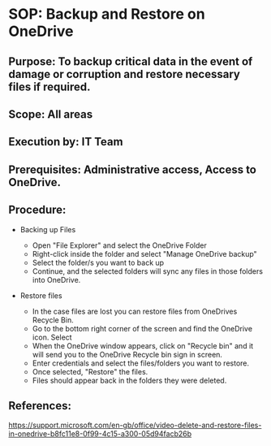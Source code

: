 # SOP: Backup and Restore on OneDrive

## Purpose: To backup critical data in the event of damage or corruption and restore necessary files if required.  

## Scope: All areas 

## Execution by: IT Team

## Prerequisites: Administrative access, Access to OneDrive. 

## Procedure:

- Backing up Files
    - Open "File Explorer" and select the OneDrive Folder
    - Right-click inside the folder and select "Manage OneDrive backup"
    - Select the folder/s you want to back up
    - Continue, and the selected folders will sync any files in those folders into OneDrive. 

- Restore files
    * In the case files are lost you can restore files from OneDrives Recycle Bin. 
    - Go to the bottom right corner of the screen and find the OneDrive icon. Select
    - When the OneDrive window appears, click on "Recycle bin" and it will send you to the OneDrive Recycle bin sign in screen. 
    - Enter credentials and select the files/folders you want to restore. 
    - Once selected, "Restore" the files. 
    - Files should appear back in the folders they were deleted.

## References:

https://support.microsoft.com/en-gb/office/video-delete-and-restore-files-in-onedrive-b8fc11e8-0f99-4c15-a300-05d94facb26b
